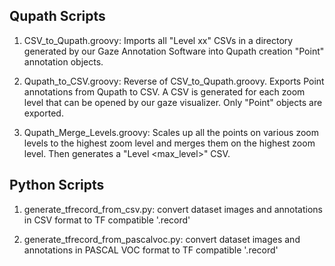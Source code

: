 ## Qupath Scripts

1) CSV_to_Qupath.groovy: Imports all "Level xx" CSVs in a directory generated by our Gaze Annotation Software <link> into Qupath creation "Point" annotation objects.

2) Qupath_to_CSV.groovy: Reverse of CSV_to_Qupath.groovy. Exports Point annotations from Qupath to CSV. A CSV is generated 
for each zoom level that can be opened by our gaze visualizer. Only "Point" objects are exported.

3) Qupath_Merge_Levels.groovy: Scales up all the points on  various zoom levels to the highest zoom level and merges them on the highest zoom level. Then generates a "Level <max_level>" CSV. 

## Python Scripts

1) generate_tfrecord_from_csv.py: convert dataset images and annotations in CSV format to TF compatible '.record'

2) generate_tfrecord_from_pascalvoc.py: convert dataset images and annotations in PASCAL VOC format to TF compatible '.record'
